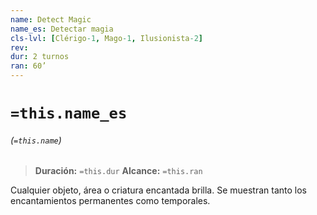 ```yaml
---
name: Detect Magic
name_es: Detectar magia
cls-lvl: [Clérigo-1, Mago-1, Ilusionista-2]
rev: 
dur: 2 turnos
ran: 60’
---
```

# `=this.name_es`
###### (`=this.name`)

>**Duración:** `=this.dur`
>**Alcance:** `=this.ran`

Cualquier objeto, área o criatura encantada brilla. Se muestran tanto los encantamientos permanentes como temporales.